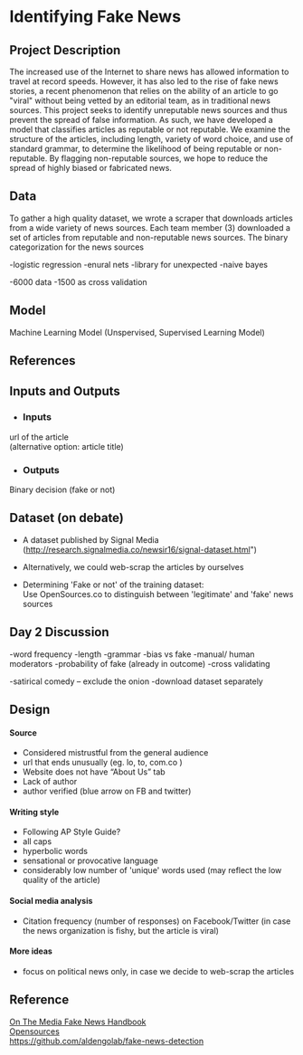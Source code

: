 #  Identifying Fake News

## Project Description

The increased use of the Internet to share news has allowed information to travel at record speeds. However, it has also led to the rise of fake news stories, a recent phenomenon that relies on the ability of an article to go "viral" without being vetted by an editorial team, as in traditional news sources. This project seeks to identify unreputable news sources and thus prevent the spread of false information. As such, we have developed a model that classifies articles as reputable or not reputable. We examine the structure of the articles, including length, variety of word choice, and use of standard grammar, to determine the likelihood of being reputable or non-reputable. By flagging non-reputable sources, we hope to reduce the spread of highly biased or fabricated news. 

## Data ## 

To gather a high quality dataset, we wrote a scraper that downloads articles from a wide variety of news sources. Each team member (3) downloaded a set of articles from reputable and non-reputable news sources. The binary categorization for the news sources 

-logistic regression
-enural nets
-library for unexpected
-naive bayes 

-6000 data
-1500 as cross validation 
## Model ## 

Machine Learning Model (Unspervised, Supervised Learning Model) 

## References ## 



## Inputs and Outputs
* ### Inputs
url of the article <br />
(alternative option: article title)

* ### Outputs
Binary decision (fake or not)



## Dataset (on debate)

* A dataset published by Signal Media
(http://research.signalmedia.co/newsir16/signal-dataset.html")

* Alternatively, we could web-scrap the articles by ourselves

* Determining 'Fake or not' of the training dataset: <br />
Use OpenSources.co to distinguish between 'legitimate' and 'fake' news sources

## Day 2 Discussion ##

-word frequency
-length
-grammar
-bias vs fake
-manual/ human moderators
-probability of fake (already in outcome)
-cross validating

-satirical comedy – exclude the onion 
-download dataset separately

## Design
#### Source
* Considered mistrustful from the general audience
* url that ends unusually (eg. lo, to, com.co )
* Website does not have “About Us” tab
* Lack of author
* author verified (blue arrow on FB and twitter) 


#### Writing style
* Following AP Style Guide?
* all caps
* hyperbolic words
* sensational or provocative language
* considerably low number of 'unique' words used (may reflect the low quality of the article)

#### Social media analysis
* Citation frequency (number of responses) on Facebook/Twitter (in case the news organization is fishy, but the article is viral)

#### More ideas
* focus on political news only, in case we decide to web-scrap the articles


## Reference
[On The Media Fake News Handbook]("http://www.wnyc.org/story/breaking-news-consumer-handbook-fake-news-edition/") <br />
[Opensources]("http://www.opensources.co/") <br />
https://github.com/aldengolab/fake-news-detection

